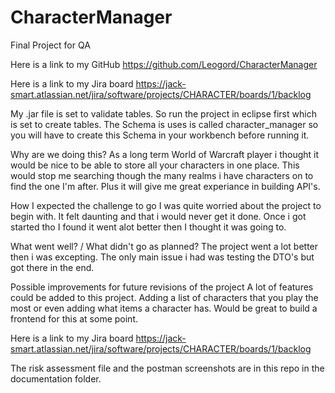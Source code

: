 # CharacterManager
Final Project for QA

Here is a link to my GitHub
https://github.com/Leogord/CharacterManager

Here is a link to my Jira board
https://jack-smart.atlassian.net/jira/software/projects/CHARACTER/boards/1/backlog

My .jar file is set to validate tables. So run the project in eclipse first which is set to create tables.
The Schema is uses is called character_manager so you will have to create this Schema in your workbench before running it.

Why are we doing this?
As a long term World of Warcraft player i thought it would be nice to be able to store all your characters
in one place. This would stop me searching though the many realms i have characters on to find the one I'm after.
Plus it will give me great experiance in building API's.

How I expected the challenge to go
I was quite worried about the project to begin with. It felt daunting and that i would never get it done. Once i got
started tho I found it went alot better then I thought it was going to.

What went well? / What didn't go as planned?
The project went a lot better then i was excepting. The only main issue i had was testing the DTO's but
got there in the end.

Possible improvements for future revisions of the project
A lot of features could be added to this project. Adding a list of characters that you play the most or even adding what
items a character has. Would be great to build a frontend for this at some point.

Here is a link to my Jira board
https://jack-smart.atlassian.net/jira/software/projects/CHARACTER/boards/1/backlog

The risk assessment file and the postman screenshots are in this repo in the documentation folder.

